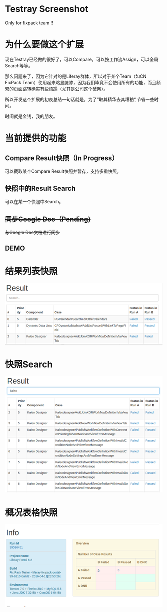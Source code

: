 # Testray Screenshot
Only for fixpack team !!

# 为什么要做这个扩展
现在Testray已经做的很好了，可以Compare，可以按工作流Assign，可以全局Search等等。

那么问题来了，因为它针对的是Liferay群体，所以对于某个Team（如CN FixPack Team）使用起来略显臃肿，因为我们毕竟不会使用所有的功能，而且频繁的页面跳转确实有些烦躁（尤其是公司这个破网）。

所以开发这个扩展的初衷总结一句话就是，为了”取其精华去其糟粕“,节省一些时间。

时间就是金钱，我的朋友。

# 当前提供的功能
## Compare Result快照（In Progress）
可以截取某个Compare Result快照并暂存，支持多重快照。

## 快照中的Result Search
可以在某一个快照中Search。

## ~~同步Google Doc（Pending)~~
~~与Google Doc文档进行同步~~

## DEMO
# 结果列表快照
![demo1](images/demo1.png)

# 快照Search
![demo2](images/demo2.png)

# 概况表格快照
![demo3](images/demo3.png)
